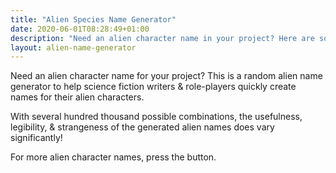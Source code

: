 ```yaml
---
title: "Alien Species Name Generator"
date: 2020-06-01T08:28:49+01:00
description: "Need an alien character name in your project? Here are some randomly generated alien names"
layout: alien-name-generator
---
```


Need an alien character name for your project? This is a random alien name generator to help science fiction writers & role-players quickly create names for their alien characters. 

With several hundred thousand possible combinations, the usefulness, legibility, & strangeness of the generated alien names does vary significantly!

For more alien character names, press the button. 